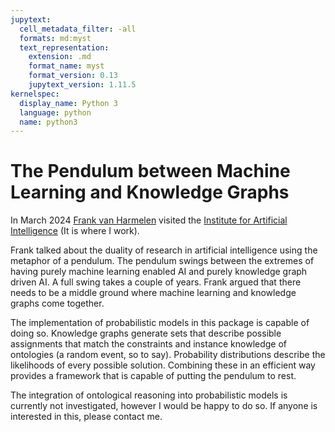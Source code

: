 ```yaml
---
jupytext:
  cell_metadata_filter: -all
  formats: md:myst
  text_representation:
    extension: .md
    format_name: myst
    format_version: 0.13
    jupytext_version: 1.11.5
kernelspec:
  display_name: Python 3
  language: python
  name: python3
---
```



# The Pendulum between Machine Learning and Knowledge Graphs

In March 2024 [Frank van Harmelen](https://www.cs.vu.nl/~frankh/) visited the [Institute for Artificial Intelligence](https://ai.uni-bremen.de/) 
(It is where I work).

Frank talked about the duality of research in artificial intelligence using the metaphor of a pendulum. 
The pendulum swings between the extremes of having purely machine learning enabled AI and 
purely knowledge graph driven AI.
A full swing takes a couple of years.
Frank argued that there needs to be a middle ground where machine learning and knowledge graphs come together.

The implementation of probabilistic models in this package is capable of doing so. 
Knowledge graphs generate sets that describe possible assignments
that match the constraints and instance knowledge of ontologies (a random event, so to say). 
Probability distributions describe the likelihoods of every possible solution. 
Combining these in an efficient way provides a framework that is capable of putting the pendulum to rest.

The integration of ontological reasoning into probabilistic models is currently not investigated, however I would be
happy to do so.
If anyone is interested in this, please contact me.
